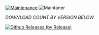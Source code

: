[![Maintenance](https://img.shields.io/badge/Maintained%3F-yes-green.svg)](https://GitHub.com/Naereen/StrapDown.js/graphs/commit-activity)   ![Maintaner](https://img.shields.io/badge/maintainer-Nasir_Ali-blue)

*DOWNLOAD COUNT BY VERSION BELOW*

[![Github Releases (by Release)](https://img.shields.io/github/downloads/HyconOS-Releases/Phoenix/v2.5/total.svg)](https://GitHub.com/Phoenix/releases)

